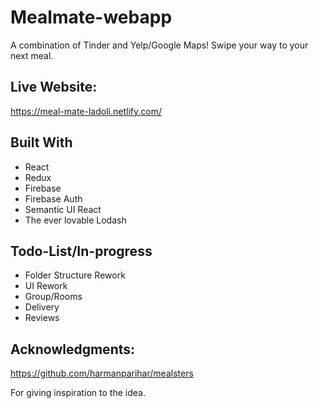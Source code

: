 # Mealmate-webapp
A combination of Tinder and Yelp/Google Maps! Swipe your way to your next meal.


## Live Website: 

https://meal-mate-ladoli.netlify.com/

## Built With

* React
* Redux
* Firebase
* Firebase Auth
* Semantic UI React
* The ever lovable Lodash

## Todo-List/In-progress
* Folder Structure Rework
* UI Rework
* Group/Rooms
* Delivery
* Reviews

## Acknowledgments:
https://github.com/harmanparihar/mealsters

For giving inspiration to the idea.
